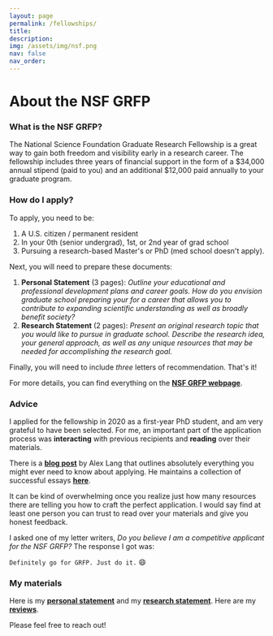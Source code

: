 ```yaml
---
layout: page
permalink: /fellowships/
title:
description: 
img: /assets/img/nsf.png
nav: false
nav_order:
---
```


# About the NSF GRFP
### What is the NSF GRFP?
The National Science Foundation Graduate Research Fellowship is a great way to gain both freedom and visibility early in a research career. The fellowship includes three years of financial support in the form of a $34,000 annual stipend (paid to you) and an additional $12,000 paid annually to your graduate program. 

### How do I apply?
To apply, you need to be:

1. A U.S. citizen / permanent resident
2. In your 0th (senior undergrad), 1st, or 2nd year of grad school
3. Pursuing a research-based Master's or PhD (med school doesn't apply).

Next, you will need to prepare these documents: 

1. **Personal Statement** (3 pages): *Outline your educational and professional development plans and career goals. How do you envision graduate school preparing your for a career that allows you to contribute to expanding scientific understanding as well as broadly benefit society?*
2. **Research Statement** (2 pages): *Present an original research topic that you would like to pursue in graduate school. Describe the research idea, your general approach, as well as any unique resources that may be needed for accomplishing the research goal.*

Finally, you will need to include *three* letters of recommendation. That's it!

For more details, you can find everything on the [**NSF GRFP webpage**](https://www.nsfgrfp.org/).

### Advice
I applied for the fellowship in 2020 as a first-year PhD student, and am very grateful to have been selected. For me, an important part of the application process was **interacting** with previous recipients and **reading** over their materials. 

There is a [**blog post**](https://www.alexhunterlang.com/nsf-fellowship) by Alex Lang that outlines absolutely everything you might ever need to know about applying. He maintains a collection of successful essays [**here**](https://docs.google.com/spreadsheets/d/1xoezGhbtcpg3BvNdag2F5dTQM-Xl2EELUgAfG1eUg0s). 

It can be kind of overwhelming once you realize just how many resources there are telling you how to craft the perfect application. I would say find at least one person you can trust to read over your materials and give you honest feedback.

I asked one of my letter writers, *Do you believe I am a competitive applicant for the NSF GRFP?* The response I got was: 

```Definitely go for GRFP. Just do it.``` :smile:

### My materials

Here is my <a href="/assets/pdf/grfp/Ziems_GRFP_Personal_Statement_2020.pdf">**personal statement**</a> and my <a href="/assets/pdf/grfp/Ziems_GRFP_Research_Statement_2020.pdf">**research statement**</a>. Here are my <a href="/assets/pdf/grfp/Ziems_GRFP_Reviews_2020.pdf">**reviews**</a>.

Please feel free to reach out!